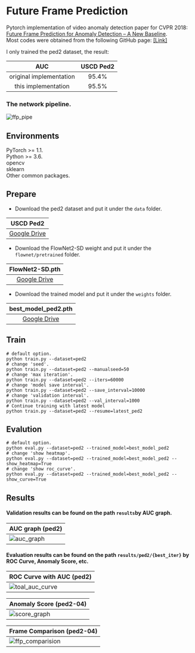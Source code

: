 # Future Frame Prediction 
Pytorch implementation of video anomaly detection paper for CVPR 2018: [Future Frame Prediction for Anomaly Detection – A New Baseline](https://arxiv.org/pdf/1712.09867.pdf).  
Most codes were obtained from the following GitHub page: [[Link]](https://github.com/feiyuhuahuo/Anomaly_Prediction)

I only trained the ped2 dataset, the result:  

|     AUC                  |USCD Ped2    |
|:------------------------:|:-----------:|
| original implementation  |95.4%        |
|  this  implementation    |95.5%        |

### The network pipeline.  
![ffp_pipe](https://github.com/SkiddieAhn/SkiddieAhn/assets/52392658/e9ce53b3-6c6f-453e-8b63-b05629c8b9d9)

## Environments  
PyTorch >= 1.1.  
Python >= 3.6.  
opencv  
sklearn  
Other common packages.  

## Prepare
- Download the ped2 dataset and put it under the ```data``` folder.

|     USCD Ped2            |
|:------------------------:|
| [Google Drive](https://drive.google.com/file/d/1lDhPPONJfivF_CtxIA3gg74f7RhNII-h/view?usp=drive_link)   | 

- Download the FlowNet2-SD weight and put it under the ```flownet/pretrained``` folder.

|     FlowNet2-SD.pth            |
|:------------------------:|
| [Google Drive](https://drive.google.com/file/d/1G3p84hzYRTCboNnJTb3iLwIPiHeNg-D_/view?usp=drive_link)   | 

- Download the trained model and put it under the ```weights``` folder.  

|     best_model_ped2.pth          |
|:------------------------:|
| [Google Drive](https://drive.google.com/file/d/1rHwcTnAcbEvHQb38dIK2FYzEleR6yP_a/view)   | 

## Train
```Shell
# default option.
python train.py --dataset=ped2 
# change 'seed'.
python train.py --dataset=ped2 --manualseed=50
# change 'max iteration'.
python train.py --dataset=ped2 --iters=60000
# change 'model save interval'.
python train.py --dataset=ped2 --save_interval=10000
# change 'validation interval'.
python train.py --dataset=ped2 --val_interval=1000
# Continue training with latest model
python train.py --dataset=ped2 --resume=latest_ped2
```
## Evalution
```Shell
# default option.
python eval.py --dataset=ped2 --trained_model=best_model_ped2
# change 'show heatmap'.
python eval.py --dataset=ped2 --trained_model=best_model_ped2 --show_heatmap=True
# change 'show roc_curve'.
python eval.py --dataset=ped2 --trained_model=best_model_ped2 --show_curve=True
```

## Results
#### Validation results can be found on the path ```results```by AUC graph.  
| AUC graph (ped2)                                                                             |
|----------------------------------------------------------------------------------------------------------------------|
|![auc_graph](https://github.com/SkiddieAhn/SkiddieAhn/assets/52392658/9c031b26-170a-4cf0-acee-bcd121e3f601) | 

#### Evaluation results can be found on the path ```results/ped2/{best_iter}``` by ROC Curve, Anomaly Score, etc.

| ROC Curve with AUC (ped2)                                                                               |
|----------------------------------------------------------------------------------------------------------------------|
|![toal_auc_curve](https://github.com/SkiddieAhn/SkiddieAhn/assets/52392658/98443208-415d-4723-b78d-e8296766de32)| 

| Anomaly Score (ped2-04)                                                                               |
|----------------------------------------------------------------------------------------------------------------------|
|![score_graph](https://github.com/SkiddieAhn/SkiddieAhn/assets/52392658/dfe6d801-112e-4189-b315-a8c3981c67b5) | 

| Frame Comparison (ped2-04)                                                                              |
|----------------------------------------------------------------------------------------------------------------------|
|![ffp_comparision](https://github.com/SkiddieAhn/SkiddieAhn/assets/52392658/f0d034ae-b782-4d05-a894-38631cef3669) | 
